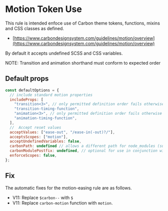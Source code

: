 # Motion Token Use

This rule is intended enfoce use of Carbon theme tokens, functions, mixins and CSS classes as defined.

- [https://www.carbondesignsystem.com/guidelines/motion/overview](https://www.carbondesignsystem.com/guidelines/motion/overview)

By default it accepts undefined SCSS and CSS variables.

NOTE: Transition and animation shorthand must conform to expected order

## Default props

```js
const defaultOptions = {
  // include standard motion properties
  includeProps: [
    "transition<3>", // only permitted definition order fails otherwise
    "transition-timing-function",
    "animation<3>", // only permitted definition order fails otherwise
    "animation-timing-function",
  ],
  //  Accept reset values
  acceptValues: ["ease-out", "/ease-in(-out)?/"],
  acceptsScopes: ["motion"],
  acceptUndefinedVariables: false,
  carbonPath: undefined // allows a different path for node_modules (supports monorepo with multiple carbon versions) e.g. packages/proj1/node_modules/@carbon
  carbonModulePostfix: undefined, // optional for use in conjunction with `carbonPath` to where a Carbon module has been renamed e.g. `-10` with a carbonPath of `node_modules/@carbon` will use `node_modules/@carbon/motion-10`
  enforceScopes: false,
};
```

## Fix

The automatic fixes for the motion-easing rule are as follows.

- V11: Replace `$carbon--` with `$`
- V11: Replace `carbon-motion` function with `motion`.
